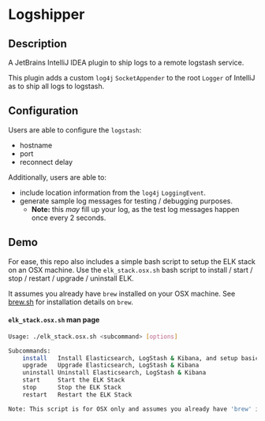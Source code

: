 # Logshipper

## Description
A JetBrains IntelliJ IDEA plugin to ship logs to a remote logstash service.

This plugin adds a custom `log4j` `SocketAppender` to the root `Logger` of IntelliJ as to ship all logs to logstash.


## Configuration
Users are able to configure the `logstash`:
* hostname
* port
* reconnect delay

Additionally, users are able to:
* include location information from the `log4j` `LoggingEvent`.
* generate sample log messages for testing / debugging purposes.
    - **Note:** this *may* fill up your log, as the test log messages happen once every 2 seconds.


## Demo
For ease, this repo also includes a simple bash script to setup the ELK stack on an OSX machine. Use the `elk_stack.osx.sh` 
bash script to install / start / stop / restart / upgrade / uninstall ELK.

It assumes you already have `brew` installed on your OSX machine. See [brew.sh](https://brew.sh/) for installation details on `brew`.
#### `elk_stack.osx.sh` man page
```bash
Usage: ./elk_stack.osx.sh <subcommand> [options]

Subcommands:
    install   Install Elasticsearch, LogStash & Kibana, and setup basic configuration
    upgrade   Upgrade Elasticsearch, LogStash & Kibana
    uninstall Uninstall Elasticsearch, LogStash & Kibana
    start     Start the ELK Stack
    stop      Stop the ELK Stack
    restart   Restart the ELK Stack

Note: This script is for OSX only and assumes you already have 'brew' installed.
```
